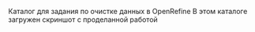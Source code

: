 <h> Каталог для задания по очистке данных в OpenRefine </h>
В этом каталоге загружен скриншот с проделанной работой
